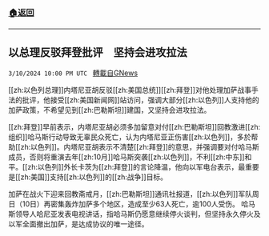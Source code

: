 ###  [:house:返回](README.md)
---


## 以总理反驳拜登批评　坚持会进攻拉法
`3/10/2024 10:00 PM UTC ` [轉載自GNews](https://gnews.org/articles/2382376)

[[zh:以色列总理]]内塔尼亚胡反驳[[zh:美国总统]][[zh:拜登]]对他处理加萨战事手法的批评，他接受[[zh:美国新闻网]]站访问，强调大部分[[zh:以色列]]人支持他的加萨政策，不希望见到[[zh:巴勒斯坦]]建国，又坚持会进攻拉法。

[[zh:拜登]]早前表示，内塔尼亚胡必须多加留意对付[[zh:巴勒斯坦]]回教激进[[zh:组织]]哈马斯行动导致无辜民众死亡，认为内塔尼亚正伤害[[zh:以色列]]，多於帮助[[zh:以色列]]。内塔尼亚胡表示不清楚[[zh:拜登]]的意思，并强调要对付哈马斯成员，否则将重演去年[[zh:10月]]哈马斯突袭[[zh:以色列]]，不利[[zh:中东]]和平。[[zh:以色列]]外长卡茨为[[zh:拜登]]的言论降温，他向以军电台表示，最重要是[[zh:美国]]支持[[zh:以色列]]的[[zh:战争]]目标。

加萨在战火下迎来回教斋戒月，[[zh:巴勒斯坦]]通讯社报道，[[zh:以色列]]军队周日（10日）再密集轰炸加萨多个地区，造成至少63人死亡，逾100人受伤。 哈马斯领导人哈尼亚发表电视讲话，指哈马斯仍愿意继续停火谈判，但坚持永久停火及以军全面撤出加萨，是达成协议的唯一途径。
